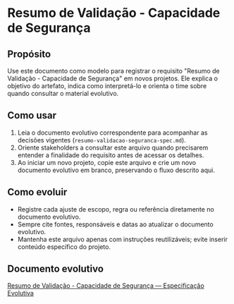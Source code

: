 <!-- proj/04-testes-e-validacao/resumo-validacao-seguranca.md -->
# Resumo de Validação - Capacidade de Segurança

## Propósito
Use este documento como modelo para registrar o requisito "Resumo de Validação - Capacidade de Segurança" em novos projetos. Ele explica o objetivo do artefato, indica como interpretá-lo e orienta o time sobre quando consultar o material evolutivo.

## Como usar
1. Leia o documento evolutivo correspondente para acompanhar as decisões vigentes (`resumo-validacao-seguranca-spec.md`).
2. Oriente stakeholders a consultar este arquivo quando precisarem entender a finalidade do requisito antes de acessar os detalhes.
3. Ao iniciar um novo projeto, copie este arquivo e crie um novo documento evolutivo em branco, preservando o fluxo descrito aqui.

## Como evoluir
- Registre cada ajuste de escopo, regra ou referência diretamente no documento evolutivo.
- Sempre cite fontes, responsáveis e datas ao atualizar o documento evolutivo.
- Mantenha este arquivo apenas com instruções reutilizáveis; evite inserir conteúdo específico do projeto.

## Documento evolutivo
[Resumo de Validação - Capacidade de Segurança — Especificação Evolutiva](./resumo-validacao-seguranca-spec.md)

